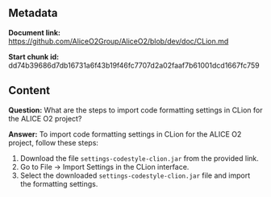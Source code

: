 ## Metadata

**Document link:** https://github.com/AliceO2Group/AliceO2/blob/dev/doc/CLion.md

**Start chunk id:** dd74b39686d7db16731a6f43b19f46fc7707d2a02faaf7b61001dcd1667fc759

## Content

**Question:** What are the steps to import code formatting settings in CLion for the ALICE O2 project?

**Answer:** To import code formatting settings in CLion for the ALICE O2 project, follow these steps:

1. Download the file `settings-codestyle-clion.jar` from the provided link.
2. Go to File -> Import Settings in the CLion interface.
3. Select the downloaded `settings-codestyle-clion.jar` file and import the formatting settings.